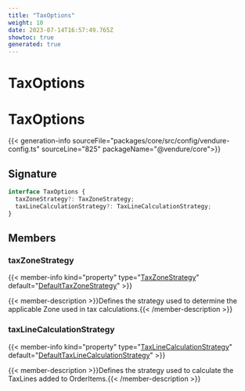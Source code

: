 ```yaml
---
title: "TaxOptions"
weight: 10
date: 2023-07-14T16:57:49.765Z
showtoc: true
generated: true
---
```

<!-- This file was generated from the Vendure source. Do not modify. Instead, re-run the "docs:build" script -->

# TaxOptions
<div class="symbol">


# TaxOptions

{{< generation-info sourceFile="packages/core/src/config/vendure-config.ts" sourceLine="825" packageName="@vendure/core">}}



## Signature

```TypeScript
interface TaxOptions {
  taxZoneStrategy?: TaxZoneStrategy;
  taxLineCalculationStrategy?: TaxLineCalculationStrategy;
}
```
## Members

### taxZoneStrategy

{{< member-info kind="property" type="<a href='/typescript-api/tax/tax-zone-strategy#taxzonestrategy'>TaxZoneStrategy</a>" default="<a href='/typescript-api/tax/default-tax-zone-strategy#defaulttaxzonestrategy'>DefaultTaxZoneStrategy</a>"  >}}

{{< member-description >}}Defines the strategy used to determine the applicable Zone used in tax calculations.{{< /member-description >}}

### taxLineCalculationStrategy

{{< member-info kind="property" type="<a href='/typescript-api/tax/tax-line-calculation-strategy#taxlinecalculationstrategy'>TaxLineCalculationStrategy</a>" default="<a href='/typescript-api/tax/default-tax-line-calculation-strategy#defaulttaxlinecalculationstrategy'>DefaultTaxLineCalculationStrategy</a>"  >}}

{{< member-description >}}Defines the strategy used to calculate the TaxLines added to OrderItems.{{< /member-description >}}


</div>
